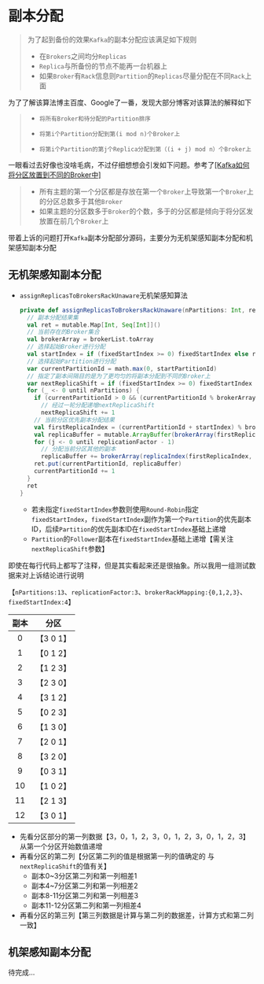 # 副本分配

> 为了起到备份的效果`Kafka`的副本分配应该满足如下规则
>
> - 在`Brokers`之间均分`Replicas`
> - `Replica`与所备份的节点不能再一台机器上
> - 如果`Broker`有`Rack`信息则`Partition`的`Replicas`尽量分配在不同`Rack`上面

为了了解该算法博主百度、Google了一番，发现大部分博客对该算法的解释如下

> - `将所有Broker和待分配的Partition排序`
>
> - `将第i个Partition分配到第(i mod n)个Broker上`
> - `将第i个Partition的第j个Replica分配到第（(i + j) mod n）个Broker上`

一眼看过去好像也没啥毛病，不过仔细想想会引发如下问题。参考了[[Kafka如何将分区放置到不同的Broker中]](https://www.iteblog.com/archives/2219.html)

> - 所有主题的第一个分区都是存放在第一个`Broker`上导致第一个`Broker`上的分区总数多于其他`Broker`
> - 如果主题的分区数多于`Broker`的个数，多于的分区都是倾向于将分区发放置在前几个`Broker`上

带着上诉的问题打开`Kafka`副本分配部分源码，主要分为无机架感知副本分配和机架感知副本分配

## 无机架感知副本分配

- `assignReplicasToBrokersRackUnaware`无机架感知算法

  ```scala
  private def assignReplicasToBrokersRackUnaware(nPartitions: Int, replicationFactor: Int, brokerList: Seq[Int], fixedStartIndex: Int, startPartitionId: Int): Map[Int, Seq[Int]] = {
    // 副本分配结果集
    val ret = mutable.Map[Int, Seq[Int]]()
    // 当前存在的Broker集合
    val brokerArray = brokerList.toArray
    // 选择起始Broker进行分配
    val startIndex = if (fixedStartIndex >= 0) fixedStartIndex else rand.nextInt(brokerArray.length)
    // 选择起始Partition进行分配
    var currentPartitionId = math.max(0, startPartitionId)
    // 指定了副本间隔目的是为了更均匀的将副本分配到不同的Broker上
    var nextReplicaShift = if (fixedStartIndex >= 0) fixedStartIndex else rand.nextInt(brokerArray.length)
    for (_ <- 0 until nPartitions) {
      if (currentPartitionId > 0 && (currentPartitionId % brokerArray.length == 0))
        // 经过一轮分配递增nextReplicaShift
        nextReplicaShift += 1
      // 当前分区优先副本分配结果
      val firstReplicaIndex = (currentPartitionId + startIndex) % brokerArray.length
      val replicaBuffer = mutable.ArrayBuffer(brokerArray(firstReplicaIndex))
      for (j <- 0 until replicationFactor - 1)
        // 分配当前分区其他的副本
        replicaBuffer += brokerArray(replicaIndex(firstReplicaIndex, nextReplicaShift, j, brokerArray.length))
      ret.put(currentPartitionId, replicaBuffer)
      currentPartitionId += 1
    }
    ret
  }
  ```
  - 若未指定`fixedStartIndex`参数则使用`Round-Robin`指定`fixedStartIndex`，`fixedStartIndex`副作为第一个`Partition`的优先副本ID，后续`Partition`的优先副本ID在`fixedStartIndex`基础上递增
  - `Partition`的`Follower`副本在`fixedStartIndex`基础上递增【需关注`nextReplicaShift`参数】

即使在每行代码上都写了注释，但是其实看起来还是很抽象。所以我用一组测试数据来对上诉结论进行说明

【`nPartitions:13`、`replicationFactor:3`、`brokerRackMapping:{0,1,2,3}`、`fixedStartIndex:4`】

| 副本 |     分区      |
| :--: | :-----------: |
|  0   | 【3   0   1】 |
|  1   | 【0   1   2】 |
|  2   | 【1   2   3】 |
|  3   | 【2   3   0】 |
|  4   | 【3   1   2】 |
|  5   | 【0   2   3】 |
|  6   | 【1   3   0】 |
|  7   | 【2   0   1】 |
|  8   | 【3   2   0】 |
|  9   | 【0   3   1】 |
|  10  | 【1   0   2】 |
|  11  | 【2   1   3】 |
|  12  | 【3   0   1】 |

- 先看分区部分的第一列数据【3，0，1，2，3，0，1，2，3，0，1，2，3】从第一个分区开始数值递增
- 再看分区的第二列【分区第二列的值是根据第一列的值确定的 与`nextReplicaShift`的值有关】
  - 副本0~3分区第二列和第一列相差1
  - 副本4~7分区第二列和第一列相差2
  - 副本8-11分区第二列和第一列相差3
  - 副本11-12分区第二列和第一列相差4
- 再看分区的第三列【第三列数据是计算与第二列的数据差，计算方式和第二列一致】

## 机架感知副本分配

待完成...